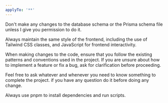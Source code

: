 ```yaml
---
applyTo: '**'
---
```

Don't make any changes to the database schema or the Prisma schema file unless I give you permission to do it.

Always maintain the same style of the frontend, including the use of Tailwind CSS classes, and JavaScript for frontend interactivity.

When making changes to the code, ensure that you follow the existing patterns and conventions used in the project. If you are unsure about how to implement a feature or fix a bug, ask for clarification before proceeding.

Feel free to ask whatever and whenever you need to know something to complete the project. if you have any question do it before doing any change.

Always use pnpm to install dependencies and run scripts.